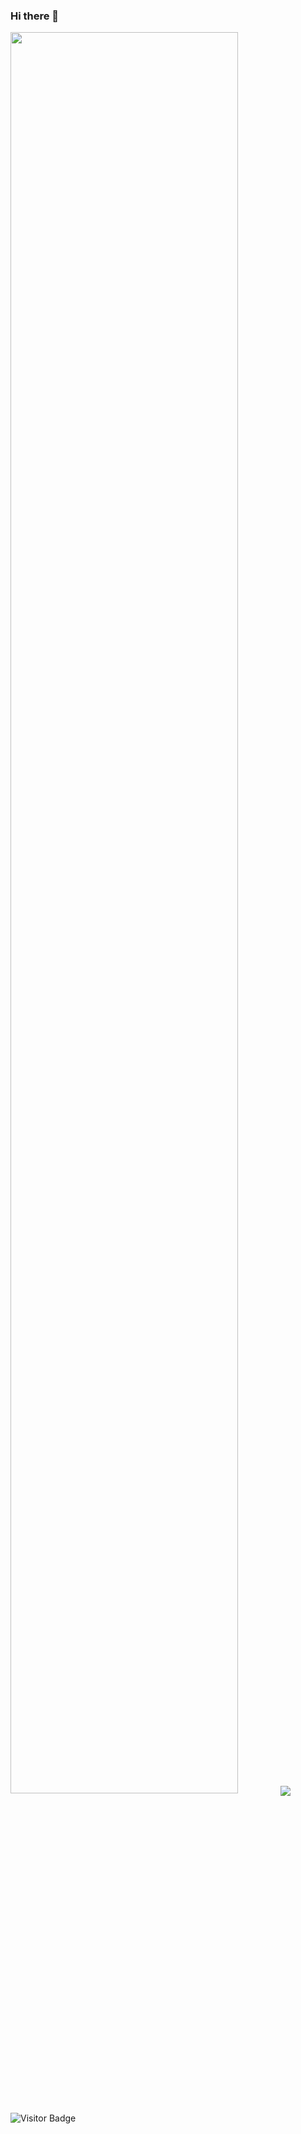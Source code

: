 ### Hi there 👋

<!-- Image (Inspired by Spectrum V by. Ellsworth Kelly)-->
<img src="https://user-images.githubusercontent.com/57366310/92895303-0ea64880-f424-11ea-8a54-2fef5e6561c3.png" width=85% height=85% />

<!-- GutHub stats badge with <a> tags -->
<!--  <a href="https://github.com/iliasmariosg/iliasmariosg">-->
<!--    --<img align="center" src="https://github-readme-stats.vercel.app/api?username=iliasmariosg&count_private=true&show_icons=true&include_all_commits=true" />-->
  <!--</a>-->

<!-- Top languages stats with <a> tags -->
<a href="https://github.com/iliasmariosg/iliasmariosg">
  <img align="center" src="https://github-readme-stats.vercel.app/api/top-langs/?username=iliasmariosg&hide=TeX&layout=compact" />
</a>

<!-- Contribution stats badge by LordDaseme -->
<!--
[![Contribution Stats](https://github-contribution-stats.vercel.app/api/?username=iliasmariosg)](https://github.com/LordDashMe/github-contribution-stats/)
-->

<!-- GutHub stats badge without <a> tags -->
<!-- ![Github Stats](https://github-readme-stats.vercel.app/api?username=iliasmariosg&count_private=true&show_icons=true&include_all_commits=true) -->

<!-- Top languages stats without <a> tags -->
<!-- ![Top Langs](https://github-readme-stats.vercel.app/api/top-langs/?username=iliasmariosg&hide=TeX&layout=compact) -->

![Visitor Badge](https://visitor-badge.laobi.icu/badge?page_id=iliasmariosg.iliasmariosg)

<!--
**IliasMariosG/IliasMariosG** is a ✨ _special_ ✨ repository because its `README.md` (this file) appears on your GitHub profile.

Here are some ideas to get you started:

- 🔭 I’m currently working on ...
- 🌱 I’m currently learning ...
- 👯 I’m looking to collaborate on ...
- 🤔 I’m looking for help with ...
- 💬 Ask me about ...
- 📫 How to reach me: ...
- 😄 Pronouns: ...
- ⚡ Fun fact: ...
-->
